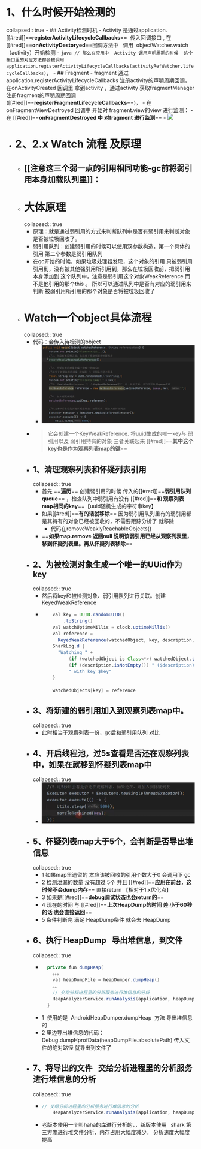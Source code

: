 # 1、什么时候开始检测的
collapsed:: true
	- ## Activity检测时机
		- Activity 是通过application.[[#red]]==**registerActivityLifecycleCallbacks**==  传入回调接口 , 在[[#red]]==**onActivityDestoryed**==回调方法中   调用  objectWatcher.watch（activity）开始检测
			- ```java
			  // 那么在应用中  Activity 调用声明周期的时候  这个接口里的对应方法都会被调用 
			  application.registerActivityLifecycleCallbacks(activityRefWatcher.lifecycleCallbacks);
			  ```
	- ## Fragment
		- fragment 通过application.registerActivityLifecycleCallbacks  注册activity的声明周期回调，在onActivityCreated 回调里 拿到activity  ，通过activity 获取fragmentManager  注册fragment的声明周期回调([[#red]]==**registerFragmentLifecycleCallbacks**==)，
		- 在 onFragmentViewDestroyed  回调中  开始对  fragment.view的view 进行监测：
		- 在  [[#red]]==**onFragmentDestroyed   中  对fragment  进行监测**==
	- ![](https://img-blog.csdnimg.cn/20210410225143553.png?x-oss-process=image/watermark,type_ZmFuZ3poZW5naGVpdGk,shadow_10,text_aHR0cHM6Ly9ibG9nLmNzZG4ubmV0L3h1d2IxMjN4dXdi,size_16,color_FFFFFF,t_70)
- # 2、2.x Watch 流程 及原理
	- ## [[注意这三个弱一点的引用相同功能-gc前将弱引用本身加载队列里]]：
	- # 大体原理
	  collapsed:: true
		- 原理：就是通过弱引⽤的⽅式来判断队列中是否有弱引⽤来判断对象是否被垃圾回收了。
		- 弱引用队列：创建弱引用的时候可以使用双参数构造，第一个具体的引用   第二个参数是弱引用队列
		- 在gc开始的时候，如果垃圾处理器发现，这个对象的引用 只被弱引用引用到，没有被其他强引用所引用到，那么在垃圾回收前，把弱引用本身添加到 这个队列中，注意是弱引用这个对象WeakReference  而不是他引用的那个this 。 所以可以通过队列中是否有对应的弱引⽤来判断    被弱引用所引用的那个对象是否将被垃圾回收了
	- # Watch一个object具体流程
	  collapsed:: true
		- 代码：会传入待检测的object
			- ![image.png](../assets/image_1692801300171_0.png)
		- > 它会创建一个KeyWeakReference.
		  将uuid生成的唯一key与 弱引用以及 弱引用持有的对象 三者关联起来
		  [[#red]]==**其中这个key也是作为观察列表map的键**==
		- ## 1、清理观察列表和怀疑列表引用
		  collapsed:: true
			- 首先 ==**遍历**== 创建弱引用的时候 传入的[[#red]]==**弱引用队列queue**== ，检查队列中弱引用有没有 [[#red]]==**和 观察列表map相同的key**==【uuid随机生成的字符串key】
			- 如果[[#red]]==**有的话就移除**== 因为弱引用队列里有的弱引用都是其持有的对象已经被回收的，不需要跟踪分析了 就移除
				- 代码在removeWeaklyReachableObjects()
			- ==**如果map.remove 返回null 说明该弱引用已经从观察列表里，移到怀疑列表里。再从怀疑列表移除**==
		- ## 2、为被检测对象生成一个唯一的UUid作为key
		  collapsed:: true
			- 然后将key和被检测对象、弱引用队列进行关联。创建KeyedWeakReference
			- ```java
			      val key = UUID.randomUUID()
			          .toString()
			      val watchUptimeMillis = clock.uptimeMillis()
			      val reference =
			        KeyedWeakReference(watchedObject, key, description, watchUptimeMillis, queue)
			      SharkLog.d {
			        "Watching " +
			            (if (watchedObject is Class<*>) watchedObject.toString() else "instance of ${watchedObject.javaClass.name}") +
			            (if (description.isNotEmpty()) " ($description)" else "") +
			            " with key $key"
			      }
			   
			      watchedObjects[key] = reference
			  ```
		- ## 3、将新建的弱引用加入到观察列表map中。
		  collapsed:: true
			- 此时相当于观察列表一份，gc后和弱引用队列 对比
		- ## 4、开启线程池，过5s查看是否还在观察列表中，如果在就移到怀疑列表map中
		  collapsed:: true
			- ![image.png](../assets/image_1692801949018_0.png)
		- ## 5、怀疑列表map大于5个，会判断是否导出堆信息
		  collapsed:: true
			- 1  如果map里遗留的 本应该被回收的引用个数大于0   会调用下 gc
			- 2  检测泄漏的数量 没有超过 5个 并且 [[#red]]==**应用在前台，这时候不会dump内存**==  直接return  【相对于1.x优化点】
			- 3 如果是[[#red]]==**debug调试状态也会return的**==
			- 4 现在的时间  与  [[#red]]==**上次HeapDump的时间  差 小于60秒的话 也会直接返回**==
			- 5 条件判断完 满足 HeapDump条件 就会去 HeapDump
		- ## 6、执行 HeapDump   导出堆信息，到文件
		  collapsed:: true
			- ```java
			    private fun dumpHeap(
			      。。。
			      val heapDumpFile = heapDumper.dumpHeap()
			      。。
			      // 交给分析进程里的分析服务进行堆信息的分析
			      HeapAnalyzerService.runAnalysis(application, heapDumpFile)
			    }
			  ```
			- 1  使用的是  AndroidHeapDumper.dumpHeap  方法 导出堆信息的
			- 2 里边导出堆信息的代码： Debug.dumpHprofData(heapDumpFile.absolutePath)   传入文件的绝对路径  就导出到文件了
		- ## 7、将导出的文件   交给分析进程里的分析服务进行堆信息的分析
		  collapsed:: true
			- ```java
			  // 交给分析进程里的分析服务进行堆信息的分析
			      HeapAnalyzerService.runAnalysis(application, heapDumpFile)
			  ```
			- 老版本使用一个叫haha的库进行分析的，，新版本使用   shark 第三⽅库进⾏堆⽂件分析，内存占⽤⼤幅度减少， 分析速度⼤幅度提⾼
